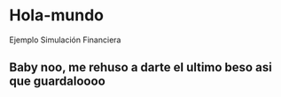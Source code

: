 # Hola-mundo
Ejemplo Simulación Financiera
## Baby noo, me rehuso a darte el ultimo beso asi que guardaloooo
